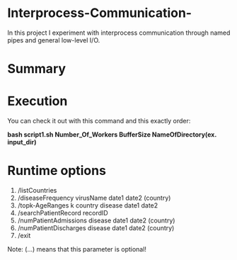 # Interprocess-Communication-
In this project I experiment with interprocess communication through named pipes and general low-level I/O.

# Summary


# Execution 
You can check it out with this command and this exactly order: 

**bash script1.sh Number_Of_Workers BufferSize NameOfDirectory(ex. input_dir)** 

# Runtime options
1) /listCountries
2) /diseaseFrequency virusName date1 date2 (country)
3) /topk-AgeRanges k country disease date1 date2
4) /searchPatientRecord recordID
5) /numPatientAdmissions disease date1 date2 (country)
6) /numPatientDischarges disease date1 date2 (country)
7) /exit

Note: (...) means that this parameter is optional!
